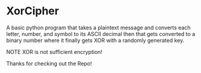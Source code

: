# XorCipher
A basic python program that takes a plaintext message and converts each letter, number, and symbol 
to its ASCII decimal then that gets converted to a binary number where it finally gets XOR with a randomly generated key. 

NOTE XOR is not sufficient encryption!

Thanks for checking out the Repo!



